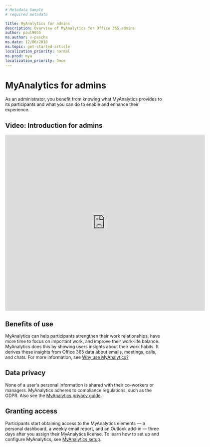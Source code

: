 ```yaml
---
# Metadata Sample
# required metadata

title: MyAnalytics for admins
description: Overview of MyAnalytics for Office 365 admins
author: paul9955
ms.author: v-pascha
ms.date: 12/06/2018
ms.topic: get-started-article
localization_priority: normal 
ms.prod: mya
localization_priority: Once
---
```


# MyAnalytics for admins

As an administrator, you benefit from knowing what MyAnalytics provides to its participants and what you can do to enable and enhance their experience. 

## Video: Introduction for admins

<iframe width="640" height="564" src="https://player.vimeo.com/video/304879652" frameborder="0" allowFullScreen mozallowfullscreen webkitAllowFullScreen></iframe>

## Benefits of use

MyAnalytics can help participants strengthen their work relationships, have more time to focus on important work, and improve their work-life balance. MyAnalytics does this by showing users insights about their work habits. It derives these insights from Office 365 data about emails, meetings, calls, and chats. For more information, see [Why use MyAnalytics?](better-work-habits.md)

## Data privacy

None of a user's personal information is shared with their co-workers or managers. MyAnalytics adheres to compliance regulations, such as the GDPR. Also see the [MyAnalytics privacy guide](privacy-guide.md).

## Granting access

Participants start obtaining access to the MyAnalytics elements &mdash; a personal dashboard, a weekly email report, and an Outlook add-in &mdash; three days after you assign their MyAnalytics license. To learn how to set up and configure MyAnalytics, see [MyAnalytics setup](../setup/mya-setup-checklist.md).

